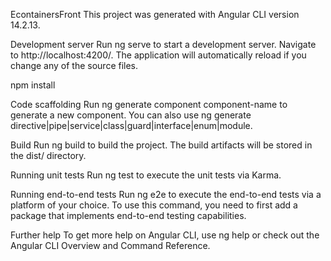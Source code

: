 EcontainersFront
This project was generated with Angular CLI version 14.2.13.

Development server
Run ng serve to start a development server. Navigate to http://localhost:4200/. The application will automatically reload if you change any of the source files.

npm install

Code scaffolding
Run ng generate component component-name to generate a new component. You can also use ng generate directive|pipe|service|class|guard|interface|enum|module.

Build
Run ng build to build the project. The build artifacts will be stored in the dist/ directory.

Running unit tests
Run ng test to execute the unit tests via Karma.

Running end-to-end tests
Run ng e2e to execute the end-to-end tests via a platform of your choice. To use this command, you need to first add a package that implements end-to-end testing capabilities.

Further help
To get more help on Angular CLI, use ng help or check out the Angular CLI Overview and Command Reference.
